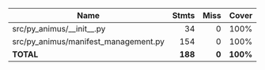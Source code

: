 | Name                                   |    Stmts |     Miss |    Cover |
|--------------------------------------- | -------: | -------: | -------: |
| src/py\_animus/\_\_init\_\_.py         |       34 |        0 |     100% |
| src/py\_animus/manifest\_management.py |      154 |        0 |     100% |
|                              **TOTAL** |  **188** |    **0** | **100%** |
